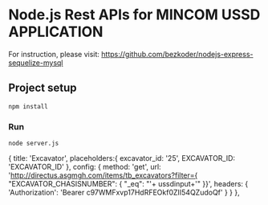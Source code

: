 # Node.js Rest APIs for MINCOM USSD APPLICATION

For instruction, please visit:
https://github.com/bezkoder/nodejs-express-sequelize-mysql

## Project setup
```
npm install
```

### Run
```
node server.js
```



<!-- Hold To Dynamic Request -->

{
    title: 'Excavator',
    placeholders:{
        excavator_id: '25',
        EXCAVATOR_ID: 'EXCAVATOR_ID'
    },
    config: {
        method: 'get',
        url: 'http://directus.asgmgh.com/items/tb_excavators?filter={ "EXCAVATOR_CHASISNUMBER": { "_eq": "'+
        ussdinput+'" }}',
        headers: { 'Authorization': 'Bearer c97WMFxvp17HdRFEOkf0ZII54QZudoQf' }
    }
},
